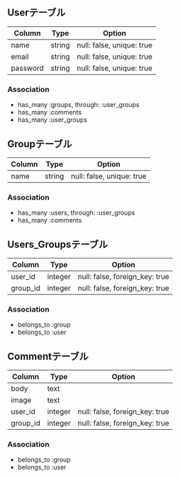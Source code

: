##  Userテーブル

|Column|Type|Option|
|------|----|------|
|name|string|null: false, unique: true|
|email|string|null: false, unique: true|
|password|string|null: false, unique: true|

### Association
- has_many  :groups, through: :user_groups
- has_many  :comments
- has_many  :user_groups


## Groupテーブル

|Column|Type|Option|
|------|----|------|
|name|string|null: false, unique: true|

### Association
- has_many  :users, through: :user_groups
- has_many  :comments


## Users_Groupsテーブル

|Column|Type|Option|
|------|----|------|
|user_id|integer|null: false, foreign_key: true|
|group_id|integer|null: false, foreign_key: true|

### Association
- belongs_to :group
- belongs_to :user


##  Commentテーブル

|Column|Type|Option|
|------|----|------|
|body|text|
|image|text|
|user_id|integer|null: false, foreign_key: true|
|group_id|integer|null: false, foreign_key: true|

### Association
- belongs_to :group
- belongs_to :user